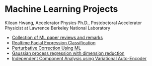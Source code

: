 # Machine Learning Projects

Kilean Hwang,  Accelerator Physics Ph.D.,
Postdoctoral Accelerator Physicist at Lawrence Berkeley National Laboratory


- [Collection of ML paper reviews and remarks](./PaperReview/README.md)   
- [Realtime Facial Expression Classification](./FacialExpression/FacialExpression.md)
- [Perturbative Correction Using ML](./PerturbativeCorrection/PerturbativeCorrection.md)
- [Gaussian process regression with dimension reduction](./GP4Optim/GP4Optim.md)
- [Independent Component Analysis using Variational Auto-Encoder]()


